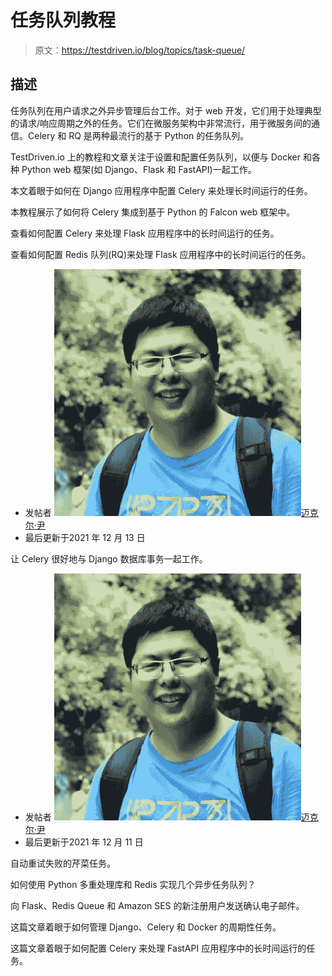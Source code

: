 # 任务队列教程

> 原文：<https://testdriven.io/blog/topics/task-queue/>

## 描述

任务队列在用户请求之外异步管理后台工作。对于 web 开发，它们用于处理典型的请求/响应周期之外的任务。它们在微服务架构中非常流行，用于微服务间的通信。Celery 和 RQ 是两种最流行的基于 Python 的任务队列。

TestDriven.io 上的教程和文章关注于设置和配置任务队列，以便与 Docker 和各种 Python web 框架(如 Django、Flask 和 FastAPI)一起工作。

本文着眼于如何在 Django 应用程序中配置 Celery 来处理长时间运行的任务。

本教程展示了如何将 Celery 集成到基于 Python 的 Falcon web 框架中。

查看如何配置 Celery 来处理 Flask 应用程序中的长时间运行的任务。

查看如何配置 Redis 队列(RQ)来处理 Flask 应用程序中的长时间运行的任务。

*   发帖者 [![Michael Yin](img/360e937c2c34345187e6016b33e66d4e.png)迈克尔·尹](/authors/yin/)
*   最后更新于2021 年 12 月 13 日

让 Celery 很好地与 Django 数据库事务一起工作。

*   发帖者 [![Michael Yin](img/360e937c2c34345187e6016b33e66d4e.png)迈克尔·尹](/authors/yin/)
*   最后更新于2021 年 12 月 11 日

自动重试失败的芹菜任务。

如何使用 Python 多重处理库和 Redis 实现几个异步任务队列？

向 Flask、Redis Queue 和 Amazon SES 的新注册用户发送确认电子邮件。

这篇文章着眼于如何管理 Django、Celery 和 Docker 的周期性任务。

这篇文章着眼于如何配置 Celery 来处理 FastAPI 应用程序中的长时间运行的任务。